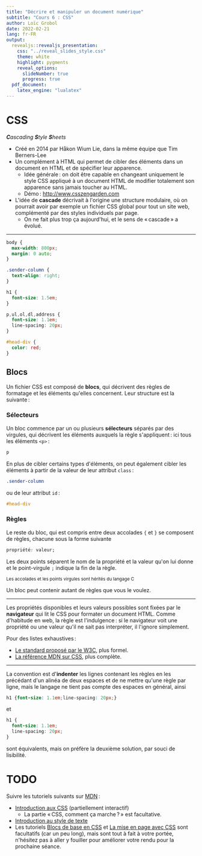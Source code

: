 ```yaml
---
title: "Décrire et manipuler un document numérique"
subtitle: "Cours 6 : CSS"
author: Loïc Grobol
date: 2022-02-21
lang: fr-FR
output:
  revealjs::revealjs_presentation:
    css: "../reveal_slides_style.css"
    theme: white
    highlight: pygments
    reveal_options:
      slideNumber: true
      progress: true
  pdf_document:
    latex_engine: "lualatex"
---
```


<!-- LTeX: language=fr -->

# CSS

_**C**ascading **S**tyle **S**heets_

- Créé en 2014 par Håkon Wium Lie, dans la même équipe que Tim Berners-Lee
- Un complément à HTML qui permet de cibler des éléments dans un document en HTML et de spécifier
  leur apparence.
  - Idée générale : on doit être capable en changeant uniquement le style CSS appliqué à un document
    HTML de modifier totalement son apparence sans jamais toucher au HTML.
  - Démo : <http://www.csszengarden.com>
- L'idée de **cascade** décrivait à l'origine une structure modulaire, où on pourrait avoir par
  exemple un fichier CSS global pour tout un site web, complémenté par des styles individuels par
  page.
  - On ne fait plus trop ça aujourd'hui, et le sens de « cascade » a évolué.

---

```css
body {
  max-width: 800px;
  margin: 0 auto;
}

.sender-column {
  text-align: right;
}

h1 {
  font-size: 1.5em;
}

p,ul,ol,dl,address {
  font-size: 1.1em;
  line-spacing: 20px;
}

#head-div {
  color: red;
}
```

## Blocs

Un fichier CSS est composé de **blocs**, qui décrivent des règles de formatage et les éléments
qu'elles concernent. Leur structure est la suivante :

### Sélecteurs

Un bloc commence par un ou plusieurs **sélecteurs** séparés par des virgules, qui décrivent les
éléments auxquels la règle s'appliquent : ici tous les éléments `<p>` :

```css
p
```

En plus de cibler certains types d'éléments, on peut également cibler les éléments à partir de la
valeur de leur attribut `class` :

```css
.sender-column
```

ou de leur attribut `id` :

```css
#head-div
```

### Règles

Le reste du bloc, qui est compris entre deux accolades `{` et `}` se composent de règles, chacune
sous la forme suivante

```css
propriété: valeur;
```

Les deux points séparent le nom de la propriété et la valeur qu'on lui donne et le point-virgule
`;` indique la fin de la règle.

<small>Les accolades et les points virgules sont hérités du langage C</small>

Un bloc peut contenir autant de règles que vous le voulez.

---

Les propriétés disponibles et leurs valeurs possibles sont fixées par le **navigateur** qui lit le
CSS pour formater un document HTML. Comme d'habitude en web, la règle est l'indulgence : si le
navigateur voit une propriété ou une valeur qu'il ne sait pas interpréter, il l'ignore simplement.

Pour des listes exhaustives :

- [Le standard proposé par le W3C](https://www.w3.org/Style/CSS/current-work), plus formel.
- [La référence MDN sur CSS](https://developer.mozilla.org/fr/docs/Web/CSS), plus complète.

---

La convention est d'**indenter** les lignes contenant les règles en les précédant d'un alinéa de
deux espaces et de ne mettre qu'une règle par ligne, mais le langage ne tient pas compte des espaces
en général, ainsi

```css
h1 {font-size: 1.1em;line-spacing: 20px;}
```

et

```css
h1 {
  font-size: 1.1em;
  line-spacing: 20px;
}
```

sont équivalents, mais on préfère la deuxième solution, par souci de lisibilité.

# TODO

Suivre les tutoriels suivants sur [MDN](https://developer.mozilla.org/fr/docs/Learn/CSS) :

- [Introduction aux CSS](https://developer.mozilla.org/fr/docs/Learn/CSS/First_steps) (partiellement
  interactif)
  - La partie « CSS, comment ça marche ? » est facultative.
- [Introduction au style de texte](https://developer.mozilla.org/fr/docs/Learn/CSS/Styling_text)
- Les tutoriels [Blocs de base en
  CSS](https://developer.mozilla.org/fr/docs/Learn/CSS/Building_blocks) et [La mise en page avec
  CSS](https://developer.mozilla.org/fr/docs/Learn/CSS/CSS_layout) sont facultatifs (car un peu
  long), mais sont tout à fait à votre portée, n'hésitez pas à aller y fouiller pour améliorer votre
  rendu pour la prochaine séance.